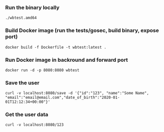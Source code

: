 ### Run the binary locally
`./wbtest.amd64`

### Build Docker image (run the tests/gosec, build binary, expose port)
`docker build -f Dockerfile -t wbtest:latest .`

### Run Docker image in backround and forward port 
`docker run -d -p 8080:8080 wbtest`

### Save the user
`curl -v localhost:8080/save -d '{"id":"123", "name":"Some Name", "email":"email@email.com","date_of_birth":"2020-01-01T12:12:34+00:00"}'`

### Get the user data
`curl -v localhost:8080/123`